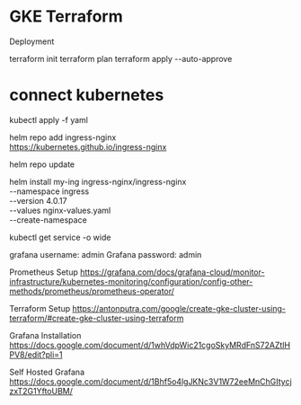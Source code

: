 # GKE Terraform
Deployment 

terraform init 
terraform plan
terraform apply --auto-approve

# connect kubernetes
kubectl apply -f yaml

helm repo add ingress-nginx \
  https://kubernetes.github.io/ingress-nginx

helm repo update

helm install my-ing ingress-nginx/ingress-nginx \
  --namespace ingress \
  --version 4.0.17 \
  --values nginx-values.yaml \
  --create-namespace

kubectl get service -o wide

grafana username: admin
Grafana password: admin

Prometheus Setup
https://grafana.com/docs/grafana-cloud/monitor-infrastructure/kubernetes-monitoring/configuration/config-other-methods/prometheus/prometheus-operator/

Terraform Setup
https://antonputra.com/google/create-gke-cluster-using-terraform/#create-gke-cluster-using-terraform

Grafana Installation
https://docs.google.com/document/d/1whVdpWic21cgoSkyMRdFnS72AZtlHPV8/edit?pli=1

Self Hosted Grafana
https://docs.google.com/document/d/1Bhf5o4lgJKNc3V1W72eeMnChGItycjzxT2G1YftoUBM/

